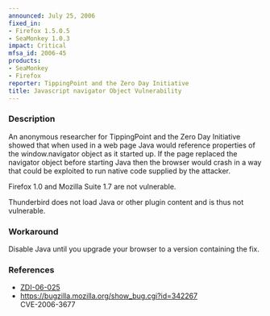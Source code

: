 ```yaml
---
announced: July 25, 2006
fixed_in:
- Firefox 1.5.0.5
- SeaMonkey 1.0.3
impact: Critical
mfsa_id: 2006-45
products:
- SeaMonkey
- Firefox
reporter: TippingPoint and the Zero Day Initiative
title: Javascript navigator Object Vulnerability
---
```


<h3>Description</h3>

<p>An anonymous researcher for TippingPoint and the Zero Day Initiative showed
that when used in a web page Java would reference properties of the
window.navigator object as it started up. If the page replaced the
navigator object before starting Java then the browser would crash in a
way that could be exploited to run native code supplied by the attacker.</p>

<p>Firefox 1.0 and Mozilla Suite 1.7 are not vulnerable.</p>

<p>Thunderbird does not load Java or other plugin content and is thus
not vulnerable.</p>

<h3>Workaround</h3>

<p>Disable Java until you upgrade your browser to a version
containing the fix.</p>

<h3>References</h3>

<ul>
<li><a href="http://www.zerodayinitiative.com/advisories/ZDI-06-025.html">ZDI-06-025</a></li>
<li><a href="https://bugzilla.mozilla.org/show_bug.cgi?id=342267">
https://bugzilla.mozilla.org/show_bug.cgi?id=342267</a><br/>
CVE-2006-3677</li>
</ul>




